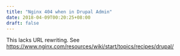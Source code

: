 ```yaml
---
title: "Nginx 404 when in Drupal Admin"
date: 2018-04-09T00:20:25+08:00
draft: false
---
```


This lacks URL rewriting. See https://www.nginx.com/resources/wiki/start/topics/recipes/drupal/
